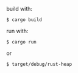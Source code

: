 build with:

```shell
$ cargo build
```

run with:
```shell
$ cargo run
```

or

```shell
$ target/debug/rust-heap
```

